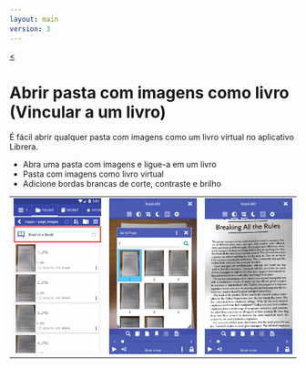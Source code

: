 ```yaml
---
layout: main
version: 3
---
```

[<](/wiki/faq)

# Abrir pasta com imagens como livro (Vincular a um livro)
É fácil abrir qualquer pasta com imagens como um livro virtual no aplicativo Librera.


* Abra uma pasta com imagens e ligue-a em um livro
* Pasta com imagens como livro virtual
* Adicione bordas brancas de corte, contraste e brilho

||||
|-|-|-|
|![](1.png)|![](2.png)|![](3.png)|


